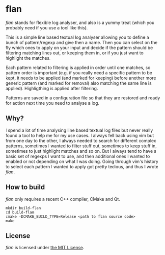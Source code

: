 # flan

*flan* stands for flexible log analyser, and also is a yummy treat (which you probably need if you use a tool like this).

This is a simple line based textual log analyser allowing you to define a bunch of pattern/regexp and give then a name. Then you can select on the fly which ones to apply on your input and decide if the pattern should be filtering matching lines out, or keeping them in, or if you just want to highlight the matches.

Each pattern related to filtering is applied in order until one matches, so pattern order is important (e.g. if you really need a specific pattern to be kept, it needs to be applied (and marked for keeping) before another more generic pattern (and marked for removal) also matching the same line is applied). Highligthing is applied after filtering.

Patterns are saved in a configuration file so that they are restored and ready for action next time you need to analyse a log.

## Why?

I spend a lot of time analysing line based textual log files but never really found a tool to help me for my use cases. I always fell back using vim but from one day to the other, I always needed to search for different complex patterns, sometimes I wanted to filter stuff out, sometimes to keep stuff in, sometimes to just highlight matches and so on. But I always tend to have a basic set of regexps I want to use, and then additional ones I wanted to enabled or not depending on what I was doing. Going through vim's history to select each pattern I wanted to apply got pretty tedious, and thus I wrote *flan*.

## How to build

*flan* only requires a recent C++ compiler, CMake and Qt.

```
mkdir build-flan
cd build-flan
cmake -DCMAKE_BUILD_TYPE=Release <path to flan source code>
make
```

## License

*flan* is licensed under [the MIT License](LICENSE).

